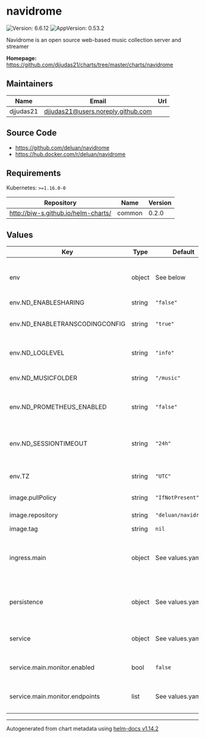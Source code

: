 # navidrome

![Version: 6.6.12](https://img.shields.io/badge/Version-6.6.12-informational?style=flat-square) ![AppVersion: 0.53.2](https://img.shields.io/badge/AppVersion-0.53.2-informational?style=flat-square)

Navidrome is an open source web-based music collection server and streamer

**Homepage:** <https://github.com/djjudas21/charts/tree/master/charts/navidrome>

## Maintainers

| Name | Email | Url |
| ---- | ------ | --- |
| djjudas21 | <djjudas21@users.noreply.github.com> |  |

## Source Code

* <https://github.com/deluan/navidrome>
* <https://hub.docker.com/r/deluan/navidrome>

## Requirements

Kubernetes: `>=1.16.0-0`

| Repository | Name | Version |
|------------|------|---------|
| http://bjw-s.github.io/helm-charts/ | common | 0.2.0 |

## Values

| Key | Type | Default | Description |
|-----|------|---------|-------------|
| env | object | See below | environment variables. See [navidrome docs](https://www.navidrome.org/docs/usage/configuration-options/#environment-variables) for more details. |
| env.ND_ENABLESHARING | string | `"false"` | Enable sharing |
| env.ND_ENABLETRANSCODINGCONFIG | string | `"true"` | Enables transcoding configuration in the UI |
| env.ND_LOGLEVEL | string | `"info"` | Log level. Useful for troubleshooting |
| env.ND_MUSICFOLDER | string | `"/music"` | Folder where your music library is stored |
| env.ND_PROMETHEUS_ENABLED | string | `"false"` | Enable extra endpoint with Prometheus metrics |
| env.ND_SESSIONTIMEOUT | string | `"24h"` | How long Navidrome will wait before closing web ui idle sessions |
| env.TZ | string | `"UTC"` | Set the container timezone |
| image.pullPolicy | string | `"IfNotPresent"` | image pull policy |
| image.repository | string | `"deluan/navidrome"` | image repository |
| image.tag | string | `nil` | image tag |
| ingress.main | object | See values.yaml | Enable and configure ingress settings for the chart under this key. |
| persistence | object | See values.yaml | Configure persistence settings for the chart under this key. |
| service | object | See values.yaml | Configures service settings for the chart. |
| service.main.monitor.enabled | bool | `false` | Enables or disables the serviceMonitor. |
| service.main.monitor.endpoints | list | See values.yaml | Configures the endpoints for the serviceMonitor. |

----------------------------------------------
Autogenerated from chart metadata using [helm-docs v1.14.2](https://github.com/norwoodj/helm-docs/releases/v1.14.2)
